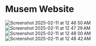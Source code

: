 # Musem Website
![Screenshot 2025-02-11 at 12 46 50 AM](https://github.com/user-attachments/assets/49044599-1467-4d2b-9cd1-a613b66b7494)
![Screenshot 2025-02-11 at 12 47 29 AM](https://github.com/user-attachments/assets/6a6ceaa1-0fea-4bc9-8345-704a5e33f50f)
![Screenshot 2025-02-11 at 12 48 00 AM](https://github.com/user-attachments/assets/a217fb84-7f2c-418c-8485-e22772321648)
![Screenshot 2025-02-11 at 12 48 42 AM](https://github.com/user-attachments/assets/2bea68f0-e73f-4e4a-8dae-f19664f6f4df)
